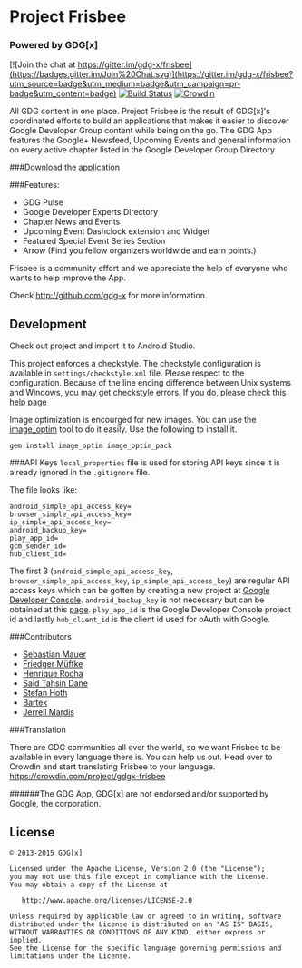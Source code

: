 Project Frisbee
===============
### Powered by GDG[x]

[![Join the chat at https://gitter.im/gdg-x/frisbee](https://badges.gitter.im/Join%20Chat.svg)](https://gitter.im/gdg-x/frisbee?utm_source=badge&utm_medium=badge&utm_campaign=pr-badge&utm_content=badge)
[![Build Status](https://travis-ci.org/gdg-x/frisbee.png?branch=develop)](https://travis-ci.org/gdg-x/frisbee)
[![Crowdin](https://d322cqt584bo4o.cloudfront.net/gdgx-frisbee/localized.png)](https://crowdin.com/project/gdgx-frisbee)

All GDG content in one place. Project Frisbee is the result of GDG[x]'s coordinated efforts to build an applications that makes it easier to discover Google Developer Group content while being on the go.
The GDG App features the Google+ Newsfeed, Upcoming Events and general information on every
active chapter listed in the Google Developer Group Directory

###[Download the application](https://play.google.com/store/apps/details?id=org.gdg.frisbee.android)

###Features:
* GDG Pulse
* Google Developer Experts Directory
* Chapter News and Events
* Upcoming Event Dashclock extension and Widget
* Featured Special Event Series Section
* Arrow (Find you fellow organizers worldwide and earn points.)

Frisbee is a community effort and we appreciate the help of everyone who wants to help improve the App.

Check http://github.com/gdg-x for more information.

Development
-----------

Check out project and import it to Android Studio. 

This project enforces a checkstyle. The checkstyle configuration is available in `settings/checkstyle.xml` file. Please respect to the configuration. Because of the line ending difference between Unix systems and Windows, you may get checkstyle errors. If you do, please check this [help page](https://www.jetbrains.com/idea/help/handling-lf-and-crlf-line-endings.html)

Image optimization is encourged for new images. You can use the [image_optim](https://github.com/toy/image_optim) tool to do it easily. Use the following to install it. 
```
gem install image_optim image_optim_pack
```

###API Keys
`local_properties` file is used for storing API keys since it is already ignored in the `.gitignore` file. 

The file looks like:
```
android_simple_api_access_key=
browser_simple_api_access_key=
ip_simple_api_access_key=
android_backup_key=
play_app_id=
gcm_sender_id=
hub_client_id=
```

The first 3 (`android_simple_api_access_key`, `browser_simple_api_access_key`, `ip_simple_api_access_key`) are regular API access keys which can be gotten by creating a new project at [Google Developer Console](https://console.developers.google.com/project). `android_backup_key` is not necessary but can be obtained at this [page](http://developer.android.com/google/backup/signup.html). `play_app_id` is the Google Developer Console project id and lastly `hub_client_id` is the client id used for oAuth with Google.


###Contributors
* [Sebastian Mauer](https://github.com/mauimauer)
* [Friedger Müffke](https://github.com/friedger)
* [Henrique Rocha](https://github.com/HenriqueRocha)
* [Said Tahsin Dane](https://github.com/tasomaniac)
* [Stefan Hoth](https://github.com/stefanhoth)
* [Bartek](https://github.com/przybylski)
* [Jerrell Mardis](https://github.com/jerrellmardis)

###Translation

There are GDG communities all over the world, so we want Frisbee to be available in every language there is.
You can help us out. Head over to Crowdin and start translating Frisbee to your language.
https://crowdin.com/project/gdgx-frisbee

######The GDG App, GDG[x] are not endorsed and/or supported by Google, the corporation.

License
--------

    © 2013-2015 GDG[x]

    Licensed under the Apache License, Version 2.0 (the "License");
    you may not use this file except in compliance with the License.
    You may obtain a copy of the License at

       http://www.apache.org/licenses/LICENSE-2.0

    Unless required by applicable law or agreed to in writing, software
    distributed under the License is distributed on an "AS IS" BASIS,
    WITHOUT WARRANTIES OR CONDITIONS OF ANY KIND, either express or implied.
    See the License for the specific language governing permissions and
    limitations under the License.
